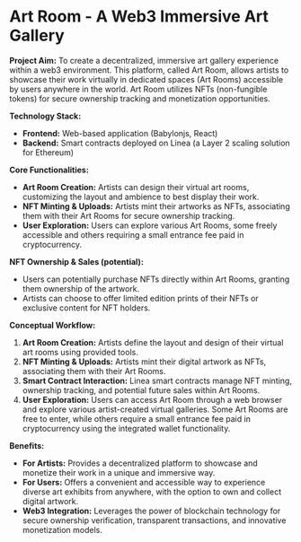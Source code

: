 # Art Room - A Web3 Immersive Art Gallery

**Project Aim:** To create a decentralized, immersive art gallery experience within a web3 environment. This platform, called Art Room, allows artists to showcase their work virtually in dedicated spaces (Art Rooms) accessible by users anywhere in the world. Art Room utilizes NFTs (non-fungible tokens) for secure ownership tracking and monetization opportunities.

**Technology Stack:**

- **Frontend:** Web-based application (Babylonjs, React)
- **Backend:** Smart contracts deployed on Linea (a Layer 2 scaling solution for Ethereum)

**Core Functionalities:**


- **Art Room Creation:** Artists can design their virtual art rooms, customizing the layout and ambience to best display their work.
- **NFT Minting & Uploads:** Artists mint their artworks as NFTs, associating them with their Art Rooms for secure ownership tracking.
- **User Exploration:** Users can explore various Art Rooms, some freely accessible and others requiring a small entrance fee paid in cryptocurrency.

**NFT Ownership & Sales (potential):**

- Users can potentially purchase NFTs directly within Art Rooms, granting them ownership of the artwork.
- Artists can choose to offer limited edition prints of their NFTs or exclusive content for NFT holders.

**Conceptual Workflow:**


1. **Art Room Creation:** Artists define the layout and design of their virtual art rooms using provided tools.
2. **NFT Minting & Uploads:** Artists mint their digital artwork as NFTs, associating them with their Art Rooms.
3. **Smart Contract Interaction:** Linea smart contracts manage NFT minting, ownership tracking, and potential future sales within Art Rooms.
4. **User Exploration:** Users can access Art Room through a web browser and explore various artist-created virtual galleries. Some Art Rooms are free to enter, while others require a small entrance fee paid in cryptocurrency using the integrated wallet functionality.

**Benefits:**

- **For Artists:** Provides a decentralized platform to showcase and monetize their work in a unique and immersive way.
- **For Users:** Offers a convenient and accessible way to experience diverse art exhibits from anywhere, with the option to own and collect digital artwork.
- **Web3 Integration:** Leverages the power of blockchain technology for secure ownership verification, transparent transactions, and innovative monetization models.

